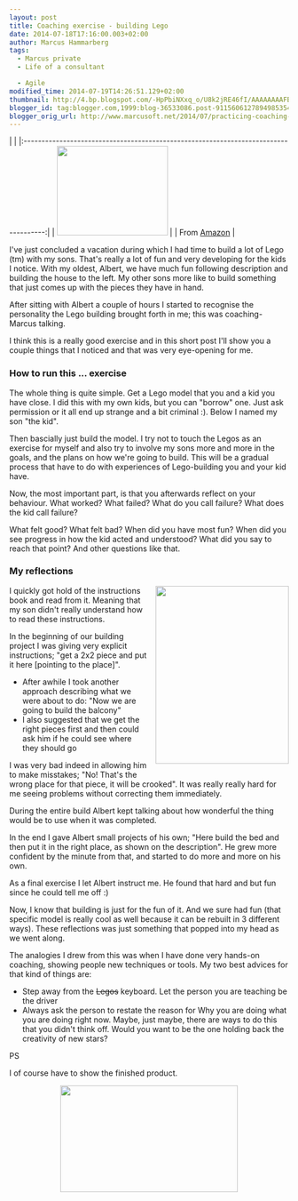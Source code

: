 ```yaml
---
layout: post
title: Coaching exercise - building Lego
date: 2014-07-18T17:16:00.003+02:00
author: Marcus Hammarberg
tags:
  - Marcus private
  - Life of a consultant

  - Agile
modified_time: 2014-07-19T14:26:51.129+02:00
thumbnail: http://4.bp.blogspot.com/-HpPbiNXxq_o/U8k2jRE46fI/AAAAAAAAFBo/jneZ9bCoIV8/s72-c/2014-06-23+09.43.19.jpg
blogger_id: tag:blogger.com,1999:blog-36533086.post-9115606127894985354
blogger_orig_url: http://www.marcusoft.net/2014/07/practicing-coaching-building-lego.html
---
```



<div dir="ltr" style="text-align: left;" trbidi="on">
|                                                                                      |
|:------------------------------------------------------------------------------------:|
|       <a href="http://ecx.images-amazon.com/images/I/91Pv76bx9FL._SL1500_.jpg"
                                  data-imageanchor="1"
  style="clear: left; margin-bottom: 1em; margin-left: auto; margin-right: auto;"><img
          src="http://ecx.images-amazon.com/images/I/91Pv76bx9FL._SL1500_.jpg"
                    data-border="0" width="200" height="161" /></a>                    |
|                                        From <a
      href="http://www.amazon.com/LEGO-6024466-Creator-Family-House/dp/B00CMHWSN6"
                              target="_blank">Amazon</a>                               |

I've just concluded a vacation during which I had time to build a lot of
Lego (tm) with my sons. That's really a lot of fun and very developing
for the kids I notice. With my oldest, Albert, we have much fun
following description and building the house to the left.
My other sons more like to build something that just comes up with the
pieces they have in hand.

After sitting with Albert a couple of hours I started to recognise the
personality the Lego building brought forth in me; this was
coaching-Marcus talking.

I think this is a really good exercise and in this short post I'll show
you a couple things that I noticed and that was very eye-opening for
me.
### How to run this ... exercise

<div>

The whole thing is quite simple. Get a Lego model that you and a kid you
have close. I did this with my own kids, but you can "borrow" one. Just
ask permission or it all end up strange and a bit criminal :). Below I
named my son "the kid".

</div>

<div>
</div>

<div>

Then bascially just build the model. I try not to touch the Legos as an
exercise for myself and also try to involve my sons more and more in the
goals, and the plans on how we're going to build. This will be a gradual
process that have to do with experiences of Lego-building you and your
kid have. 

</div>

<div>
</div>

<div>

Now, the most important part, is that you afterwards reflect on your
behaviour. What worked? What failed? What do you call failure? What does
the kid call failure? 

</div>

<div>

What felt good? What felt bad? When did you have most fun? When did you
see progress in how the kid acted and understood? What did you say to
reach that point? And other questions like that. 

</div>

### My reflections

<a
href="http://4.bp.blogspot.com/-HpPbiNXxq_o/U8k2jRE46fI/AAAAAAAAFBo/jneZ9bCoIV8/s1600/2014-06-23+09.43.19.jpg"
data-imageanchor="1"
style="clear: right; float: right; margin-bottom: 1em; margin-left: 1em; text-align: center;"><img
src="http://4.bp.blogspot.com/-HpPbiNXxq_o/U8k2jRE46fI/AAAAAAAAFBo/jneZ9bCoIV8/s1600/2014-06-23+09.43.19.jpg"
data-border="0" width="240" height="320" /></a>

I quickly got hold of the instructions book and read from it. Meaning
that my son didn't really understand how to read these instructions. 

In the beginning of our building project I was giving very explicit
instructions; "get a 2x2 piece and put it here \[pointing to the
place\]". 

-   After awhile I took another approach describing what we were about
    to do: "Now we are going to build the balcony"
-   I also suggested that we get the right pieces first and then could
    ask him if he could see where they should go

I was very bad indeed in allowing him to make misstakes; "No! That's the
wrong place for that piece, it will be crooked". It was really really
hard for me seeing problems without correcting them immediately. 

During the entire build Albert kept talking about how wonderful the
thing would be to use when it was completed. 

In the end I gave Albert small projects of his own; "Here build the bed
and then put it in the right place, as shown on the description". He
grew more confident by the minute from that, and started to do more and
more on his own. 

As a final exercise I let Albert instruct me. He found that hard and but
fun since he could tell me off :)

<div>

Now, I know that building is just for the fun of it. And we sure had fun
(that specific model is really cool as well because it can be rebuilt in
3 different ways). These reflections was just something that popped into
my head as we went along. 

</div>

<div>
</div>

<div>

The analogies I drew from this was when I have done very hands-on
coaching, showing people new techniques or tools. My two best advices
for that kind of things are:

</div>

<div>

-   Step away from the ~~Legos~~ keyboard. Let the person you are
    teaching be the driver
-   Always ask the person to restate the reason for Why you are doing
    what you are doing right now. Maybe, just maybe, there are ways to
    do this that you didn't think off. Would you want to be the one
    holding back the creativity of new stars? 

<div>

PS

</div>

</div>

<div>

I of course have to show the finished product.

</div>

<div>

<div class="separator" style="clear: both; text-align: center;">
</div>
<div class="separator" style="clear: both; text-align: center;">

<a
href="http://3.bp.blogspot.com/-xAzsPH8QD40/U8k2TGkGokI/AAAAAAAAFBg/FLiipCg-_GQ/s1600/2014-07-02+17.45.52.jpg"
data-imageanchor="1" style="margin-left: 1em; margin-right: 1em;"><img
src="http://3.bp.blogspot.com/-xAzsPH8QD40/U8k2TGkGokI/AAAAAAAAFBg/FLiipCg-_GQ/s1600/2014-07-02+17.45.52.jpg"
data-border="0" width="320" height="192" /></a>

</div>
</div>

</div>

